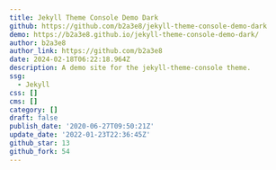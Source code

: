 ```yaml
---
title: Jekyll Theme Console Demo Dark
github: https://github.com/b2a3e8/jekyll-theme-console-demo-dark
demo: https://b2a3e8.github.io/jekyll-theme-console-demo-dark/
author: b2a3e8
author_link: https://github.com/b2a3e8
date: 2024-02-18T06:22:18.964Z
description: A demo site for the jekyll-theme-console theme.
ssg:
  - Jekyll
css: []
cms: []
category: []
draft: false
publish_date: '2020-06-27T09:50:21Z'
update_date: '2022-01-23T22:36:45Z'
github_star: 13
github_fork: 54
---
```


